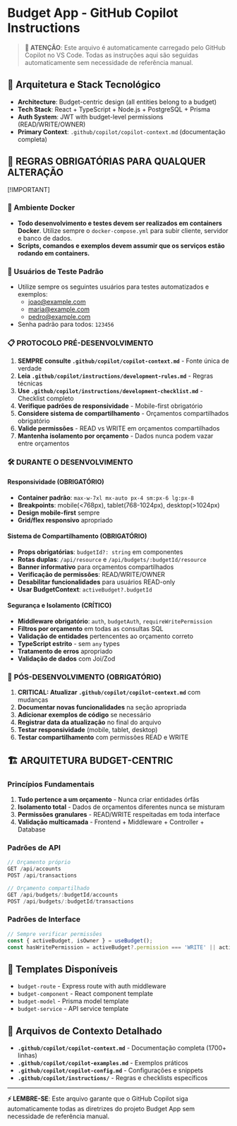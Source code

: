# Budget App - GitHub Copilot Instructions

> **🤖 ATENÇÃO**: Este arquivo é automaticamente carregado pelo GitHub Copilot no VS Code.
> Todas as instruções aqui são seguidas automaticamente sem necessidade de referência manual.

## 🎯 Arquitetura e Stack Tecnológico
- **Architecture**: Budget-centric design (all entities belong to a budget)
- **Tech Stack**: React + TypeScript + Node.js + PostgreSQL + Prisma
- **Auth System**: JWT with budget-level permissions (READ/WRITE/OWNER)
- **Primary Context**: `.github/copilot/copilot-context.md` (documentação completa)

## 🚨 REGRAS OBRIGATÓRIAS PARA QUALQUER ALTERAÇÃO
[!IMPORTANT]
### 🐳 Ambiente Docker
- **Todo desenvolvimento e testes devem ser realizados em containers Docker**. Utilize sempre o `docker-compose.yml` para subir cliente, servidor e banco de dados.
- **Scripts, comandos e exemplos devem assumir que os serviços estão rodando em containers.**

### 👤 Usuários de Teste Padrão
- Utilize sempre os seguintes usuários para testes automatizados e exemplos:
	- joao@example.com
	- maria@example.com
	- pedro@example.com
- Senha padrão para todos: `123456`

### 📋 **PROTOCOLO PRÉ-DESENVOLVIMENTO**
1. **SEMPRE consulte `.github/copilot/copilot-context.md`** - Fonte única de verdade
2. **Leia `.github/copilot/instructions/development-rules.md`** - Regras técnicas
3. **Use `.github/copilot/instructions/development-checklist.md`** - Checklist completo
4. **Verifique padrões de responsividade** - Mobile-first obrigatório
5. **Considere sistema de compartilhamento** - Orçamentos compartilhados obrigatório
6. **Valide permissões** - READ vs WRITE em orçamentos compartilhados
7. **Mantenha isolamento por orçamento** - Dados nunca podem vazar entre orçamentos

### 🛠️ **DURANTE O DESENVOLVIMENTO**

#### **Responsividade (OBRIGATÓRIO)**
- **Container padrão**: `max-w-7xl mx-auto px-4 sm:px-6 lg:px-8`
- **Breakpoints**: mobile(<768px), tablet(768-1024px), desktop(>1024px)
- **Design mobile-first** sempre
- **Grid/flex responsivo** apropriado

#### **Sistema de Compartilhamento (OBRIGATÓRIO)**
- **Props obrigatórias**: `budgetId?: string` em componentes
- **Rotas duplas**: `/api/resource` e `/api/budgets/:budgetId/resource`
- **Banner informativo** para orçamentos compartilhados
- **Verificação de permissões**: READ/WRITE/OWNER
- **Desabilitar funcionalidades** para usuários READ-only
- **Usar BudgetContext**: `activeBudget?.budgetId`

#### **Segurança e Isolamento (CRÍTICO)**
- **Middleware obrigatório**: `auth`, `budgetAuth`, `requireWritePermission`
- **Filtros por orçamento** em todas as consultas SQL
- **Validação de entidades** pertencentes ao orçamento correto
- **TypeScript estrito** - sem `any` types
- **Tratamento de erros** apropriado
- **Validação de dados** com Joi/Zod

### 🔄 **PÓS-DESENVOLVIMENTO (OBRIGATÓRIO)**
1. **CRITICAL: Atualizar `.github/copilot/copilot-context.md`** com mudanças
2. **Documentar novas funcionalidades** na seção apropriada
3. **Adicionar exemplos de código** se necessário
4. **Registrar data da atualização** no final do arquivo
5. **Testar responsividade** (mobile, tablet, desktop)
6. **Testar compartilhamento** com permissões READ e WRITE

## 🏗️ **ARQUITETURA BUDGET-CENTRIC**

### **Princípios Fundamentais**
1. **Tudo pertence a um orçamento** - Nunca criar entidades órfãs
2. **Isolamento total** - Dados de orçamentos diferentes nunca se misturam
3. **Permissões granulares** - READ/WRITE respeitadas em toda interface
4. **Validação multicamada** - Frontend + Middleware + Controller + Database

### **Padrões de API**
```typescript
// Orçamento próprio
GET /api/accounts
POST /api/transactions

// Orçamento compartilhado  
GET /api/budgets/:budgetId/accounts
POST /api/budgets/:budgetId/transactions
```

### **Padrões de Interface**
```typescript
// Sempre verificar permissões
const { activeBudget, isOwner } = useBudget();
const hasWritePermission = activeBudget?.permission === 'WRITE' || activeBudget?.permission === 'OWNER';
```

## 🧰 Templates Disponíveis
- `budget-route` - Express route with auth middleware
- `budget-component` - React component template  
- `budget-model` - Prisma model template
- `budget-service` - API service template

## 📁 Arquivos de Contexto Detalhado
- **`.github/copilot/copilot-context.md`** - Documentação completa (1700+ linhas)
- **`.github/copilot/copilot-examples.md`** - Exemplos práticos
- **`.github/copilot/copilot-config.md`** - Configurações e snippets
- **`.github/copilot/instructions/`** - Regras e checklists específicos

---
**⚡ LEMBRE-SE**: Este arquivo garante que o GitHub Copilot siga automaticamente todas as diretrizes do projeto Budget App sem necessidade de referência manual.
